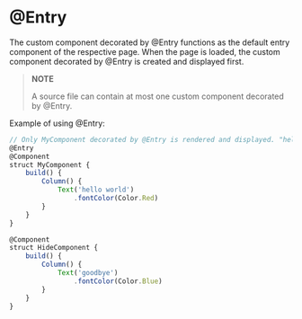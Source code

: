 # @Entry


The custom component decorated by @Entry functions as the default entry component of the respective page. When the page is loaded, the custom component decorated by @Entry is created and displayed first.


> **NOTE**
>
> A source file can contain at most one custom component decorated by @Entry.


Example of using @Entry:

```ts
// Only MyComponent decorated by @Entry is rendered and displayed. "hello world" is displayed, but "goodbye" is not displayed.
@Entry
@Component
struct MyComponent {
    build() {
        Column() {
            Text('hello world')
                .fontColor(Color.Red)
        }
    }
}

@Component
struct HideComponent {
    build() {
        Column() {
            Text('goodbye')
                .fontColor(Color.Blue)
        }
    }
}
```
